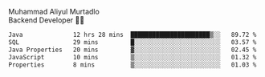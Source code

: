 Muhammad Aliyul Murtadlo
<br>
Backend Developer 👨‍💻
<br>
<!--START_SECTION:waka-->

```txt
Java              12 hrs 28 mins  ██████████████████████▒░░   89.72 %
SQL               29 mins         █░░░░░░░░░░░░░░░░░░░░░░░░   03.57 %
Java Properties   20 mins         ▓░░░░░░░░░░░░░░░░░░░░░░░░   02.45 %
JavaScript        10 mins         ▒░░░░░░░░░░░░░░░░░░░░░░░░   01.32 %
Properties        8 mins          ▒░░░░░░░░░░░░░░░░░░░░░░░░   01.03 %
```

<!--END_SECTION:waka-->
